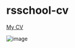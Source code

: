 # rsschool-cv

[My CV](https://DgnnnnTr.github.io/rsschool-cv/cv)

![image](https://github.com/user-attachments/assets/95f351d7-d77c-493e-aea6-4a7baa6c19e4)

